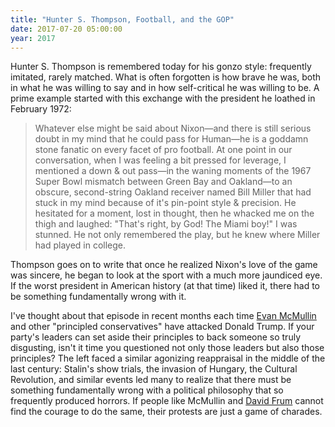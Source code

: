 ```yaml
---
title: "Hunter S. Thompson, Football, and the GOP"
date: 2017-07-20 05:00:00
year: 2017
---
```


Hunter S. Thompson is remembered today for his gonzo style: frequently imitated, rarely matched.
What is often forgotten is how brave he was,
both in what he was willing to say and in how self-critical he was willing to be.
A prime example started with this exchange with the president he loathed in February 1972:

> Whatever else might be said about Nixon&mdash;and there is still serious doubt in my mind
> that he could pass for Human&mdash;he is a goddamn stone fanatic on every facet of pro football.
> At one point in our conversation,
> when I was feeling a bit pressed for leverage,
> I mentioned a down & out pass&mdash;in the waning moments of the 1967 Super Bowl mismatch
> between Green Bay and Oakland&mdash;to an obscure, second-string Oakland receiver named Bill Miller
> that had stuck in my mind because of it's pin-point style & precision.
> He hesitated for a moment,
> lost in thought,
> then he whacked me on the thigh and laughed: "That's right, by God! The Miami boy!"
> I was stunned.
> He not only remembered the play, but he knew where Miller had played in college.

Thompson goes on to write that once he realized Nixon's love of the game was sincere,
he began to look at the sport with a much more jaundiced eye.
If the worst president in American history (at that time) liked it,
there had to be something fundamentally wrong with it.

I've thought about that episode in recent months
each time [Evan McMullin](https://twitter.com/Evan_McMullin) and other "principled conservatives"
have attacked Donald Trump.
If your party's leaders can set aside their principles to back someone so truly disgusting,
isn't it time you questioned not only those leaders but also those principles?
The left faced a similar agonizing reappraisal in the middle of the last century:
Stalin's show trials, the invasion of Hungary, the Cultural Revolution, and similar events
led many to realize that there must be something fundamentally wrong with a political philosophy
that so frequently produced horrors.
If people like McMullin and [David Frum](https://twitter.com/davidfrum) cannot find the courage to do the same,
their protests are just a game of charades.
